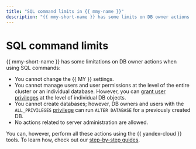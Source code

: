 ```yaml
---
title: "SQL command limits in {{ mmy-name }}"
description: "{{ mmy-short-name }} has some limits on DB owner actions when using SQL commands."
---
```


# SQL command limits

{{ mmy-short-name }} has some limitations on DB owner actions when using SQL commands:

* You cannot change the {{ MY }} settings.
* You cannot manage users and user permissions at the level of the entire cluster or an individual database. However, you can [grant user privileges](./../operations/grant.md) at the level of individual DB objects.
* You cannot create databases; however, DB owners and users with the `ALL_PRIVILEGES` [privilege](user-rights.md#db-privileges) can run `ALTER DATABASE` for a previously created DB.
* No actions related to server administration are allowed.

You can, however, perform all these actions using the {{ yandex-cloud }} tools. To learn how, check out our [step-by-step guides](../operations/index.md).

